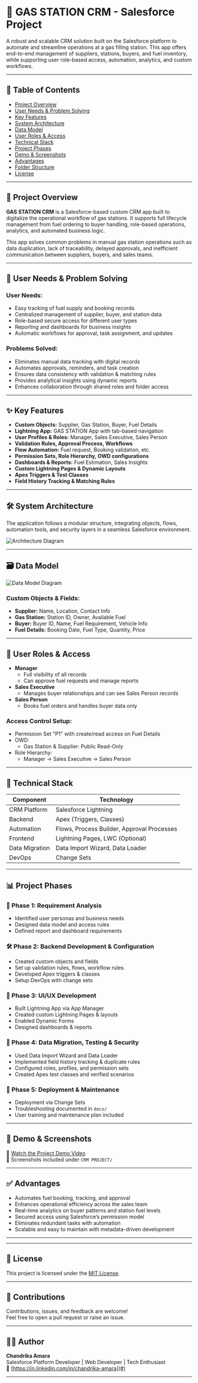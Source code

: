 # 🚀 GAS STATION CRM - Salesforce Project

A robust and scalable CRM solution built on the Salesforce platform to automate and streamline operations at a gas filling station. This app offers end-to-end management of suppliers, stations, buyers, and fuel inventory, while supporting user role-based access, automation, analytics, and custom workflows.

---

## 📌 Table of Contents
- [Project Overview](#project-overview)
- [User Needs & Problem Solving](#user-needs--problem-solving)
- [Key Features](#key-features)
- [System Architecture](#system-architecture)
- [Data Model](#data-model)
- [User Roles & Access](#user-roles--access)
- [Technical Stack](#technical-stack)
- [Project Phases](#project-phases)
- [Demo & Screenshots](#demo--screenshots)
- [Advantages](#advantages)
- [Folder Structure](#folder-structure)
- [License](#license)

---

## 📖 Project Overview

**GAS STATION CRM** is a Salesforce-based custom CRM app built to digitalize the operational workflow of gas stations. It supports full lifecycle management from fuel ordering to buyer handling, role-based operations, analytics, and automated business logic.

This app solves common problems in manual gas station operations such as data duplication, lack of traceability, delayed approvals, and inefficient communication between suppliers, buyers, and sales teams.

---

## 🎯 User Needs & Problem Solving

### User Needs:
- Easy tracking of fuel supply and booking records
- Centralized management of supplier, buyer, and station data
- Role-based secure access for different user types
- Reporting and dashboards for business insights
- Automatic workflows for approval, task assignment, and updates

### Problems Solved:
- Eliminates manual data tracking with digital records
- Automates approvals, reminders, and task creation
- Ensures data consistency with validation & matching rules
- Provides analytical insights using dynamic reports
- Enhances collaboration through shared roles and folder access

---

## ✨ Key Features
- **Custom Objects:** Supplier, Gas Station, Buyer, Fuel Details
- **Lightning App:** GAS STATION App with tab-based navigation
- **User Profiles & Roles:** Manager, Sales Executive, Sales Person
- **Validation Rules, Approval Process, Workflows**
- **Flow Automation:** Fuel request, Booking validation, etc.
- **Permission Sets, Role Hierarchy, OWD configurations**
- **Dashboards & Reports:** Fuel Estimation, Sales Insights
- **Custom Lightning Pages & Dynamic Layouts**
- **Apex Triggers & Test Classes**
- **Field History Tracking & Matching Rules**

---

## 🛠 System Architecture

The application follows a modular structure, integrating objects, flows, automation tools, and security layers in a seamless Salesforce environment.

![Architecture Diagram](CRM_PROJECT/Architecture.png)

---

## 🗃 Data Model

![Data Model Diagram](CRM_PROJECT/data_Model.png)

### Custom Objects & Fields:
- **Supplier:** Name, Location, Contact Info
- **Gas Station:** Station ID, Owner, Available Fuel
- **Buyer:** Buyer ID, Name, Fuel Requirement, Vehicle Info
- **Fuel Details:** Booking Date, Fuel Type, Quantity, Price

---

## 👥 User Roles & Access

- **Manager**
  - Full visibility of all records
  - Can approve fuel requests and manage reports
- **Sales Executive**
  - Manages buyer relationships and can see Sales Person records
- **Sales Person**
  - Books fuel orders and handles buyer data only

### Access Control Setup:
- Permission Set "P1" with create/read access on Fuel Details
- OWD:
  - Gas Station & Supplier: Public Read-Only
- Role Hierarchy:
  - Manager → Sales Executive → Sales Person

---

## 🧰 Technical Stack

| Component            | Technology          |
|---------------------|---------------------|
| CRM Platform         | Salesforce Lightning |
| Backend              | Apex (Triggers, Classes) |
| Automation           | Flows, Process Builder, Approval Processes |
| Frontend             | Lightning Pages, LWC (Optional) |
| Data Migration       | Data Import Wizard, Data Loader |
| DevOps               | Change Sets         |

---

## 📊 Project Phases

### 📌 Phase 1: Requirement Analysis
- Identified user personas and business needs
- Designed data model and access rules
- Defined report and dashboard requirements

### 🛠 Phase 2: Backend Development & Configuration
- Created custom objects and fields
- Set up validation rules, flows, workflow rules
- Developed Apex triggers & classes
- Setup DevOps with change sets

### 🎨 Phase 3: UI/UX Development
- Built Lightning App via App Manager
- Created custom Lightning Pages & layouts
- Enabled Dynamic Forms
- Designed dashboards & reports

### 🔄 Phase 4: Data Migration, Testing & Security
- Used Data Import Wizard and Data Loader
- Implemented field history tracking & duplicate rules
- Configured roles, profiles, and permission sets
- Created Apex test classes and verified scenarios

### 🚀 Phase 5: Deployment & Maintenance
- Deployment via Change Sets
- Troubleshooting documented in `docs/`
- User training and maintenance plan included

---

## 🎥 Demo & Screenshots

🔗 [Watch the Project Demo Video](#)  
📸 Screenshots included under `CRM PROJECT/`

---

## ✅ Advantages

- Automates fuel booking, tracking, and approval
- Enhances operational efficiency across the sales team
- Real-time analytics on buyer patterns and station fuel levels
- Secured access using Salesforce’s permission model
- Eliminates redundant tasks with automation
- Scalable and easy to maintain with metadata-driven development

---


---

## 📄 License

This project is licensed under the [MIT License](LICENSE).

---

## 🤝 Contributions

Contributions, issues, and feedback are welcome!  
Feel free to open a pull request or raise an issue.

---

## 🙋‍♀️ Author

**Chandrika Amara**  
Salesforce Platform Developer | Web Developer | Tech Enthusiast  
🔗 [https://in.linkedin.com/in/chandrika-amara](#) 

---



